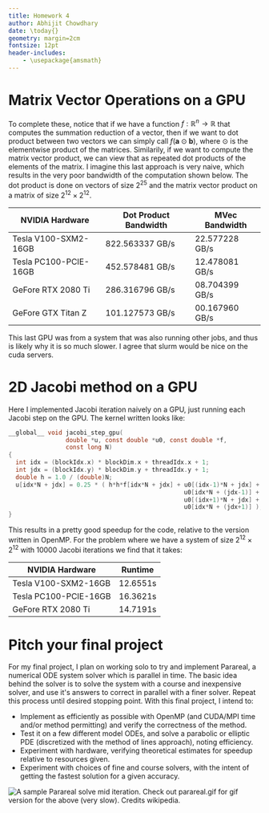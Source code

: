 ```yaml
---
title: Homework 4
author: Abhijit Chowdhary
date: \today{}
geometry: margin=2cm
fontsize: 12pt
header-includes:
    - \usepackage{amsmath}
---
```


# Matrix Vector Operations on a GPU

To complete these, notice that if we have a function $f: \mathbb{R}^n \to
\mathbb{R}$ that computes the summation reduction of a vector, then if we want
to dot product between two vectors we can simply call $f(\mathbf{a} \odot
\mathbf{b})$, where $\odot$ is the elementwise product of the matrices.
Similarily, if we want to compute the matrix vector product, we can view that as
repeated dot products of the elements of the matrix. I imagine this last
approach is very naive, which results in the very poor bandwidth of the
computation shown below. The dot product is done on vectors of size $2^{25}$ and
the matrix vector product on a matrix of size $2^{12} \times 2^{12}$.

| NVIDIA Hardware       | Dot Product Bandwidth  | MVec Bandwidth  |
|-----------------------|------------------------|-----------------|
| Tesla V100-SXM2-16GB  | 822.563337 GB/s        | 22.577228 GB/s  |
| Tesla PC100-PCIE-16GB | 452.578481 GB/s        | 12.478081 GB/s  |
| GeFore RTX 2080 Ti    | 286.316796 GB/s        | 08.704399 GB/s  |
| GeFore GTX Titan Z    | 101.127573 GB/s        | 00.167960 GB/s  |

This last GPU was from a system that was also running other jobs, and thus is
likely why it is so much slower. I agree that slurm would be nice on the cuda
servers.

# 2D Jacobi method on a GPU

Here I implemented Jacobi iteration naively on a GPU, just running each Jacobi
step on the GPU. The kernel written looks like:

```c
__global__ void jacobi_step_gpu(
                double *u, const double *u0, const double *f, 
                const long N)
{
  int idx = (blockIdx.x) * blockDim.x + threadIdx.x + 1;
  int jdx = (blockIdx.y) * blockDim.y + threadIdx.y + 1;
  double h = 1.0 / (double)N;
  u[idx*N + jdx] = 0.25 * ( h*h*f[idx*N + jdx] + u0[(idx-1)*N + jdx] + 
                                                 u0[idx*N + (jdx-1)] + 
                                                 u0[(idx+1)*N + jdx] + 
                                                 u0[idx*N + (jdx+1)] );
}
```

This results in a pretty good speedup for the code, relative to the version
written in OpenMP. For the problem where we have a system of size $2^{12} \times
2^{12}$ with $10000$ Jacobi iterations we find that it takes:

| NVIDIA Hardware       | Runtime  |
|-----------------------|----------|
| Tesla V100-SXM2-16GB  | 12.6551s |
| Tesla PC100-PCIE-16GB | 16.3621s |
| GeFore RTX 2080 Ti    | 14.7191s |

# Pitch your final project

For my final project, I plan on working solo to try and implement Parareal, a
numerical ODE system solver which is parallel in time. The basic idea behind the
solver is to solve the system with a course and inexpensive solver, and use it's
answers to correct in parallel with a finer solver. Repeat this process
until desired stopping point. With this final project, I intend to:

- Implement as efficiently as possible with OpenMP (and CUDA/MPI time
    and/or method permitting) and verify the correctness of the method.
- Test it on a few different model ODEs, and solve a parabolic or elliptic
    PDE (discretized with the method of lines approach), noting efficiency.
- Experiment with hardware, verifying theoretical estimates for speedup relative
    to resources given.
- Experiment with choices of fine and course solvers, with the intent of getting
    the fastest solution for a given accuracy.

![A sample Parareal solve mid iteration. Check out parareal.gif for
gif version for the above (very slow). Credits wikipedia.](parareal.png)
